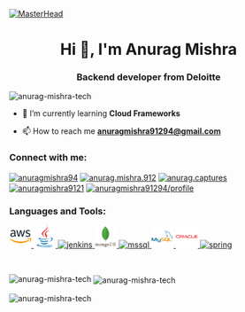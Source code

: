[![MasterHead](https://deloitteie.wd3.myworkdayjobs.com/wday/cxs/deloitteie/Experienced_Professionals/sidebarimage/d7e4ba2ed6f70193b0f298042602f500)](https://github.com/anurag-mishra-tech/)
<h1 align="center">Hi 👋, I'm Anurag Mishra</h1>
<h3 align="center">Backend developer from Deloitte</h3>
<p align="left"> <img src="https://komarev.com/ghpvc/?username=anurag-mishra-tech&label=Profile%20views&color=0e75b6&style=flat" alt="anurag-mishra-tech" /> </p>

- 🌱 I’m currently learning **Cloud Frameworks**

- 📫 How to reach me **anuragmishra91294@gmail.com**

<h3 align="left">Connect with me:</h3>
<p align="left">
<a href="https://linkedin.com/in/anuragmishra94" target="blank"><img align="center" src="https://raw.githubusercontent.com/rahuldkjain/github-profile-readme-generator/master/src/images/icons/Social/linked-in-alt.svg" alt="anuragmishra94" height="30" width="40" /></a>
<a href="https://fb.com/anurag.mishra.912" target="blank"><img align="center" src="https://raw.githubusercontent.com/rahuldkjain/github-profile-readme-generator/master/src/images/icons/Social/facebook.svg" alt="anurag.mishra.912" height="30" width="40" /></a>
<a href="https://instagram.com/anurag.captures" target="blank"><img align="center" src="https://raw.githubusercontent.com/rahuldkjain/github-profile-readme-generator/master/src/images/icons/Social/instagram.svg" alt="anurag.captures" height="30" width="40" /></a>
<a href="https://www.hackerrank.com/anuragmishra9121" target="blank"><img align="center" src="https://raw.githubusercontent.com/rahuldkjain/github-profile-readme-generator/master/src/images/icons/Social/hackerrank.svg" alt="anuragmishra9121" height="30" width="40" /></a>
<a href="https://auth.geeksforgeeks.org/user/anuragmishra91294/profile" target="blank"><img align="center" src="https://raw.githubusercontent.com/rahuldkjain/github-profile-readme-generator/master/src/images/icons/Social/geeks-for-geeks.svg" alt="anuragmishra91294/profile" height="30" width="40" /></a>
</p>

<h3 align="left">Languages and Tools:</h3>
<p align="left"> <a href="https://aws.amazon.com" target="_blank" rel="noreferrer"> <img src="https://raw.githubusercontent.com/devicons/devicon/master/icons/amazonwebservices/amazonwebservices-original-wordmark.svg" alt="aws" width="40" height="40"/> </a> <a href="https://www.java.com" target="_blank" rel="noreferrer"> <img src="https://raw.githubusercontent.com/devicons/devicon/master/icons/java/java-original.svg" alt="java" width="40" height="40"/> </a> <a href="https://www.jenkins.io" target="_blank" rel="noreferrer"> <img src="https://www.vectorlogo.zone/logos/jenkins/jenkins-icon.svg" alt="jenkins" width="40" height="40"/> </a> <a href="https://www.mongodb.com/" target="_blank" rel="noreferrer"> <img src="https://raw.githubusercontent.com/devicons/devicon/master/icons/mongodb/mongodb-original-wordmark.svg" alt="mongodb" width="40" height="40"/> </a> <a href="https://www.microsoft.com/en-us/sql-server" target="_blank" rel="noreferrer"> <img src="https://www.svgrepo.com/show/303229/microsoft-sql-server-logo.svg" alt="mssql" width="40" height="40"/> </a> <a href="https://www.mysql.com/" target="_blank" rel="noreferrer"> <img src="https://raw.githubusercontent.com/devicons/devicon/master/icons/mysql/mysql-original-wordmark.svg" alt="mysql" width="40" height="40"/> </a> <a href="https://www.oracle.com/" target="_blank" rel="noreferrer"> <img src="https://raw.githubusercontent.com/devicons/devicon/master/icons/oracle/oracle-original.svg" alt="oracle" width="40" height="40"/> </a> <a href="https://spring.io/" target="_blank" rel="noreferrer"> <img src="https://www.vectorlogo.zone/logos/springio/springio-icon.svg" alt="spring" width="40" height="40"/> </a> </p>

&nbsp;
<p><img align="left" src="https://github-readme-stats.vercel.app/api/top-langs?username=anurag-mishra-tech&show_icons=true&locale=en&layout=compact" alt="anurag-mishra-tech" /></p>

<p>&nbsp;<img align="center" src="https://github-readme-stats.vercel.app/api?username=anurag-mishra-tech&show_icons=true&locale=en" alt="anurag-mishra-tech" /></p>

<p><img align="center" src="https://github-readme-streak-stats.herokuapp.com/?user=anurag-mishra-tech&" alt="anurag-mishra-tech" /></p>

